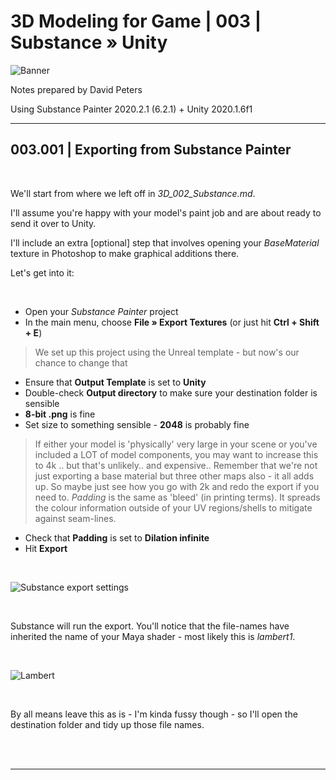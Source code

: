 # 3D Modeling for Game | 003 | Substance » Unity


![Banner](https://user-images.githubusercontent.com/36719180/93857076-23c98400-fd0e-11ea-9326-9f75bfd71de5.png)


Notes prepared by David Peters

Using Substance Painter 2020.2.1 (6.2.1) + Unity 2020.1.6f1

---

## 003.001 | Exporting from Substance Painter

<br>

We'll start from where we left off in *3D_002_Substance.md*.

I'll assume you're happy with your model's paint job and are about ready to send it over to Unity.

I'll include an extra [optional] step that involves opening your *BaseMaterial* texture in Photoshop to make graphical additions there.

Let's get into it:

<br>

- Open your *Substance Painter* project
- In the main menu, choose **File » Export Textures** (or just hit **Ctrl + Shift + E**)
> We set up this project using the Unreal template - but now's our chance to change that
- Ensure that **Output Template** is set to **Unity**
- Double-check **Output directory** to make sure your destination folder is sensible
- **8-bit .png** is fine
- Set size to something sensible - **2048** is probably fine
> If either your model is 'physically' very large in your scene or you've included a LOT of model components, you may want to increase this to 4k .. but that's unlikely.. and expensive.. Remember that we're not just exporting a base material but three other maps also - it all adds up. So maybe just see how you go with 2k and redo the export if you need to.
> *Padding* is the same as 'bleed' (in printing terms). It spreads the colour information outside of your UV regions/shells to mitigate against seam-lines.
- Check that **Padding** is set to **Dilation infinite**
- Hit **Export**

<br>

![Substance export settings](https://user-images.githubusercontent.com/36719180/93857430-ab16f780-fd0e-11ea-8783-eefa6974b760.png)

<br>

Substance will run the export. You'll notice that the file-names have inherited the name of your Maya shader - most likely this is *lambert1*.

<br>

![Lambert](https://user-images.githubusercontent.com/36719180/93734710-80557200-fc2e-11ea-818c-2e3fcdc822f1.png)

<br>

By all means leave this as is - I'm kinda fussy though - so I'll open the destination folder and tidy up those file names.

<br><br>

---
